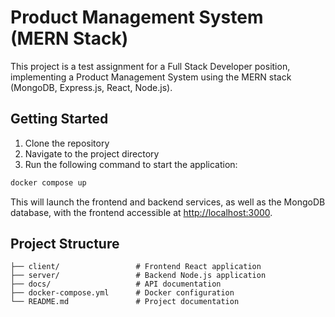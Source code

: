 # Product Management System (MERN Stack)

This project is a test assignment for a Full Stack Developer position, implementing a Product Management System using the MERN stack (MongoDB, Express.js, React, Node.js).

## Getting Started

1. Clone the repository
2. Navigate to the project directory
3. Run the following command to start the application:

```bash
docker compose up
```

This will launch the frontend and backend services, as well as the MongoDB database, with the frontend accessible at [http://localhost:3000](http://localhost:3000).

## Project Structure

```
├── client/                 # Frontend React application
├── server/                 # Backend Node.js application
├── docs/                   # API documentation
├── docker-compose.yml      # Docker configuration
└── README.md               # Project documentation
```
